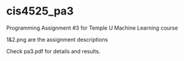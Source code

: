 # cis4525_pa3
Programming Assignment #3 for Temple U Machine Learning course

1&2.png are the assignment descriptions

Check pa3.pdf for details and results.


